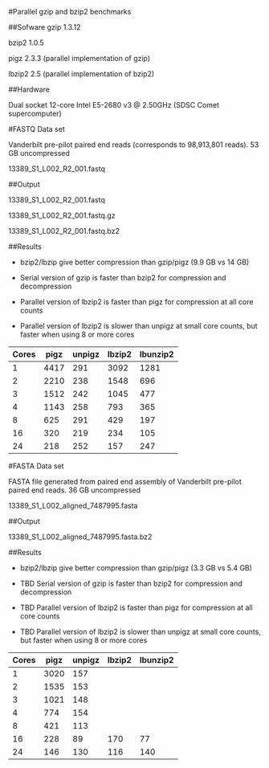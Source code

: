 #Parallel gzip and bzip2 benchmarks

##Sofware
gzip 1.3.12

bzip2 1.0.5

pigz 2.3.3 (parallel implementation of gzip)

lbzip2 2.5 (parallel implementation of bzip2)

##Hardware

Dual socket 12-core Intel E5-2680 v3 @ 2.50GHz (SDSC Comet supercomputer)

#FASTQ Data set

Vanderbilt pre-pilot paired end reads (corresponds to 98,913,801 reads). 53 GB uncompressed

13389_S1_L002_R2_001.fastq

##Output

13389_S1_L002_R2_001.fastq

13389_S1_L002_R2_001.fastq.gz

13389_S1_L002_R2_001.fastq.bz2

##Results

* bzip2/lbzip give better compression than gzip/pigz (9.9 GB vs 14 GB)

* Serial version of gzip is faster than bzip2 for compression and decompression

* Parallel version of lbzip2 is faster than pigz for compression at all core counts

* Parallel version of lbzip2 is slower than unpigz at small core counts, but faster when using 8 or more cores


|Cores  | pigz     | unpigz   | lbzip2   | lbunzip2 |
|-------|----------|----------|----------|----------|
|  1    | 4417     |  291     | 3092     | 1281     |
|  2    | 2210     |  238     | 1548     |  696     |
|  3    | 1512     |  242     | 1045     |  477     |
|  4    | 1143     |  258     |  793     |  365     |
|  8    |  625     |  291     |  429     |  197     |
| 16    |  320     |  219     |  234     |  105     |
| 24    |  218     |  252     |  157     |  247     |


#FASTA Data set

FASTA file generated from paired end assembly of Vanderbilt pre-pilot paired end reads. 36 GB uncompressed

13389_S1_L002_aligned_7487995.fasta

##Output

13389_S1_L002_aligned_7487995.fasta.bz2

##Results

* bzip2/lbzip give better compression than gzip/pigz (3.3 GB vs 5.4 GB)

* TBD Serial version of gzip is faster than bzip2 for compression and decompression

* TBD Parallel version of lbzip2 is faster than pigz for compression at all core counts

* TBD Parallel version of lbzip2 is slower than unpigz at small core counts, but faster when using 8 or more cores


|Cores  | pigz     | unpigz   | lbzip2   | lbunzip2 |
|-------|----------|----------|----------|----------|
|  1    | 3020     |  157     |          |          |
|  2    | 1535     |  153     |          |          |
|  3    | 1021     |  148     |          |          |
|  4    |  774     |  154     |          |          |
|  8    |  421     |  113     |          |          |
| 16    |  228     |   89     |  170     |   77     |
| 24    |  146     |  130     |  116     |  140     |
